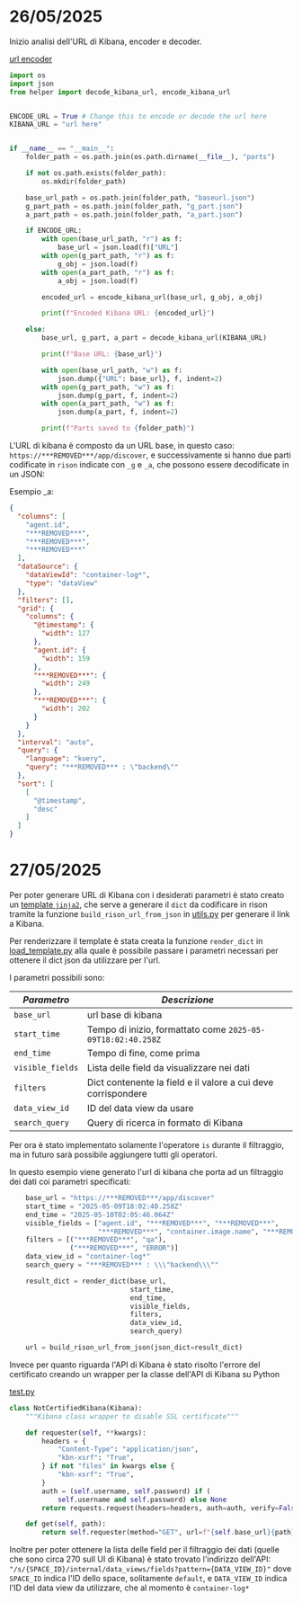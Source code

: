 # 26/05/2025

Inizio analisi dell'URL di Kibana, encoder e decoder.

[url encoder](/kibana-url-encode)
```python
import os
import json
from helper import decode_kibana_url, encode_kibana_url


ENCODE_URL = True # Change this to encode or decode the url here
KIBANA_URL = "url here"


if __name__ == "__main__":
    folder_path = os.path.join(os.path.dirname(__file__), "parts")

    if not os.path.exists(folder_path):
        os.mkdir(folder_path)

    base_url_path = os.path.join(folder_path, "baseurl.json")
    g_part_path = os.path.join(folder_path, "g_part.json")
    a_part_path = os.path.join(folder_path, "a_part.json")

    if ENCODE_URL:
        with open(base_url_path, "r") as f:
            base_url = json.load(f)["URL"]
        with open(g_part_path, "r") as f:
            g_obj = json.load(f)
        with open(a_part_path, "r") as f:
            a_obj = json.load(f)

        encoded_url = encode_kibana_url(base_url, g_obj, a_obj)

        print(f"Encoded Kibana URL: {encoded_url}")

    else:
        base_url, g_part, a_part = decode_kibana_url(KIBANA_URL)

        print(f"Base URL: {base_url}")

        with open(base_url_path, "w") as f:
            json.dump({"URL": base_url}, f, indent=2)
        with open(g_part_path, "w") as f:
            json.dump(g_part, f, indent=2)
        with open(a_part_path, "w") as f:
            json.dump(a_part, f, indent=2)

        print(f"Parts saved to {folder_path}")

```

L'URL di kibana è composto da un URL base, in questo caso: `https://***REMOVED***/app/discover`, e successivamente si hanno due parti codificate in `rison` indicate con `_g` e `_a`, che possono essere decodificate in un JSON:

Esempio _a:
```json
{
  "columns": [
    "agent.id",
    "***REMOVED***",
    "***REMOVED***",
    "***REMOVED***"
  ],
  "dataSource": {
    "dataViewId": "container-log*",
    "type": "dataView"
  },
  "filters": [],
  "grid": {
    "columns": {
      "@timestamp": {
        "width": 127
      },
      "agent.id": {
        "width": 159
      },
      "***REMOVED***": {
        "width": 249
      },
      "***REMOVED***": {
        "width": 202
      }
    }
  },
  "interval": "auto",
  "query": {
    "language": "kuery",
    "query": "***REMOVED*** : \"backend\""
  },
  "sort": [
    [
      "@timestamp",
      "desc"
    ]
  ]
}
```

# 27/05/2025

Per poter generare URL di Kibana con i desiderati parametri è stato creato un [template `jinja2`](/json-template/url-template.json.jinja2), che serve a generare il `dict` da codificare in rison tramite la funzione `build_rison_url_from_json` in [utils.py](/url_jsonifier/utils.py) per generare il link a Kibana.

Per renderizzare il template è stata creata la funzione `render_dict` in [load_template.py](/json-template/load_template.py) alla quale è possibile passare i parametri necessari per ottenere il dict json da utilizzare per l'url.

I parametri possibili sono:

| *Parametro* | *Descrizione* |
|------------|--------|
| `base_url` | url base di kibana |
| `start_time` | Tempo di inizio, formattato come `2025-05-09T18:02:40.258Z` |
| `end_time` | Tempo di fine, come prima |
| `visible_fields` | Lista delle field da visualizzare nei dati |
| `filters` | Dict contenente la field e il valore a cui deve corrispondere |
| `data_view_id` | ID del data view da usare |
| `search_query` | Query di ricerca in formato di Kibana |

Per ora è stato implementato solamente l'operatore `is` durante il filtraggio, ma in futuro sarà possibile aggiungere tutti gli operatori.

In questo esempio viene generato l'url di kibana che porta ad un filtraggio dei dati coi parametri specificati:

```python
    base_url = "https://***REMOVED***/app/discover"
    start_time = "2025-05-09T18:02:40.258Z"
    end_time = "2025-05-10T02:05:46.064Z"
    visible_fields = ["agent.id", "***REMOVED***", "***REMOVED***",
                      "***REMOVED***", "container.image.name", "***REMOVED***"]
    filters = [("***REMOVED***", "qa"),
               ("***REMOVED***", "ERROR")]
    data_view_id = "container-log*"
    search_query = "***REMOVED*** : \\\"backend\\\""

    result_dict = render_dict(base_url,
                              start_time,
                              end_time,
                              visible_fields,
                              filters,
                              data_view_id,
                              search_query)

    url = build_rison_url_from_json(json_dict=result_dict)

```

Invece per quanto riguarda l'API di Kibana è stato risolto l'errore del certificato creando un wrapper per la classe dell'API di Kibana su Python

[test.py](/kibana-api/test.py)
```python
class NotCertifiedKibana(Kibana):
    """Kibana class wrapper to disable SSL certificate"""

    def requester(self, **kwargs):
        headers = {
            "Content-Type": "application/json",
            "kbn-xsrf": "True",
        } if not "files" in kwargs else {
            "kbn-xsrf": "True",
        }
        auth = (self.username, self.password) if (
            self.username and self.password) else None
        return requests.request(headers=headers, auth=auth, verify=False, **kwargs)

    def get(self, path):
        return self.requester(method="GET", url=f"{self.base_url}{path}")
```

Inoltre per poter ottenere la lista delle field per il filtraggio dei dati (quelle che sono circa 270 sull UI di Kibana) è stato trovato l'indirizzo dell'API: `"/s/{SPACE_ID}/internal/data_views/fields?pattern={DATA_VIEW_ID}"` dove `SPACE_ID` indica l'ID dello space, solitamente `default`, e `DATA_VIEW_ID` indica l'ID del data view da utilizzare, che al momento è `container-log*`
